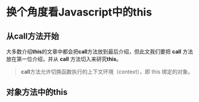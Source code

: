 # 换个角度看Javascript中的this

## 从call方法开始

大多数介绍**this**的文章中都会把**call**方法放到最后介绍，但此文我们要把 **call** 方法放在第一位介绍，并从 **call** 方法切入来研究**this**。

> **call**方法允许切换函数执行的上下文环境（context），即 this 绑定的对象。

## 对象方法中的this